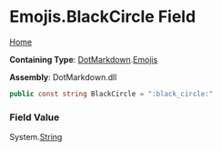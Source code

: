 # Emojis\.BlackCircle Field

[Home](../../../README.md)

**Containing Type**: [DotMarkdown](../../README.md)\.[Emojis](../README.md)

**Assembly**: DotMarkdown\.dll

```csharp
public const string BlackCircle = ":black_circle:"
```

### Field Value

System\.[String](https://docs.microsoft.com/en-us/dotnet/api/system.string)